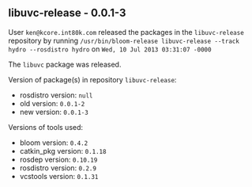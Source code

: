 ## libuvc-release - 0.0.1-3

User `ken@kcore.int80k.com` released the packages in the `libuvc-release` repository by running `/usr/bin/bloom-release libuvc-release --track hydro --rosdistro hydro` on `Wed, 10 Jul 2013 03:31:07 -0000`

The `libuvc` package was released.

Version of package(s) in repository `libuvc-release`:
- rosdistro version: `null`
- old version: `0.0.1-2`
- new version: `0.0.1-3`

Versions of tools used:
- bloom version: `0.4.2`
- catkin_pkg version: `0.1.18`
- rosdep version: `0.10.19`
- rosdistro version: `0.2.9`
- vcstools version: `0.1.31`


